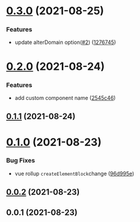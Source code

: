 # [0.3.0](https://github.com/dongkyuuuu/vue3-recaptcha-v2/compare/v0.2.0...v0.3.0) (2021-08-25)


### Features

* update alterDomain option([#2](https://github.com/dongkyuuuu/vue3-recaptcha-v2/issues/2)) ([1276745](https://github.com/dongkyuuuu/vue3-recaptcha-v2/commit/12767454bf5ee830209d4b9580ddd3a9bc5a605c))



# [0.2.0](https://github.com/dongkyuuuu/vue3-recaptcha-v2/compare/v0.1.1...v0.2.0) (2021-08-24)


### Features

* add custom component name ([2545c46](https://github.com/dongkyuuuu/vue3-recaptcha-v2/commit/2545c46ce3f3e58badb6baba058e7e49fe3a0334))



## [0.1.1](https://github.com/dongkyuuuu/vue3-recaptcha-v2/compare/v0.1.0...v0.1.1) (2021-08-24)



# [0.1.0](https://github.com/DongKyuuuu/vue3-recaptcha-v2/compare/v0.0.2...v0.1.0) (2021-08-23)


### Bug Fixes

* vue rollup `createElementBlock`change ([96d995e](https://github.com/DongKyuuuu/vue3-recaptcha-v2/commit/96d995ea374b5e4a5d13bc7274b531bce2d1af4f))



## [0.0.2](https://github.com/DongKyuuuu/vue3-recaptcha-v2/compare/v0.0.1...v0.0.2) (2021-08-23)



## 0.0.1 (2021-08-23)



